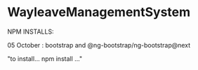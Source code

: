 # WayleaveManagementSystem

NPM INSTALLS:

05 October : bootstrap and @ng-bootstrap/ng-bootstrap@next

"to install... npm install ..."